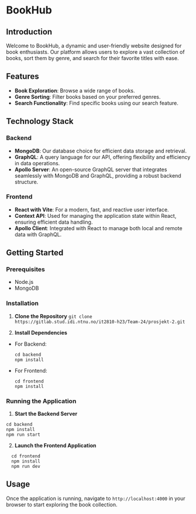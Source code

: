 # BookHub

## Introduction

Welcome to BookHub, a dynamic and user-friendly website designed for book enthusiasts. Our platform allows users to explore a vast collection of books, sort them by genre, and search for their favorite titles with ease.

## Features

- **Book Exploration**: Browse a wide range of books.
- **Genre Sorting**: Filter books based on your preferred genres.
- **Search Functionality**: Find specific books using our search feature.

## Technology Stack

### Backend

- **MongoDB**: Our database choice for efficient data storage and retrieval.
- **GraphQL**: A query language for our API, offering flexibility and efficiency in data operations.
- **Apollo Server**: An open-source GraphQL server that integrates seamlessly with MongoDB and GraphQL, providing a robust backend structure.

### Frontend

- **React with Vite**: For a modern, fast, and reactive user interface.
- **Context API**: Used for managing the application state within React, ensuring efficient data handling.
- **Apollo Client**: Integrated with React to manage both local and remote data with GraphQL.

## Getting Started

### Prerequisites

- Node.js
- MongoDB

### Installation

1. **Clone the Repository**
`git clone https://gitlab.stud.idi.ntnu.no/it2810-h23/Team-24/prosjekt-2.git`

2. **Install Dependencies**
- For Backend:
  ```
  cd backend
  npm install
  ```
- For Frontend:
  ```
  cd frontend
  npm install
  ```

### Running the Application

1. **Start the Backend Server**
  ```
  cd backend
  npm install
  npm run start
  ```
2. **Launch the Frontend Application**
```
  cd frontend
  npm install
  npm run dev
  ```

## Usage

Once the application is running, navigate to `http://localhost:4000` in your browser to start exploring the book collection.

